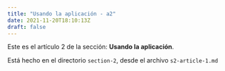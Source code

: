 ```yaml
---
title: "Usando la aplicación - a2"
date: 2021-11-20T18:10:13Z
draft: false
---
```


Este es el artículo 2 de la sección: **Usando la aplicación**.

Está hecho en el directorio `section-2`, desde el archivo `s2-article-1.md`
